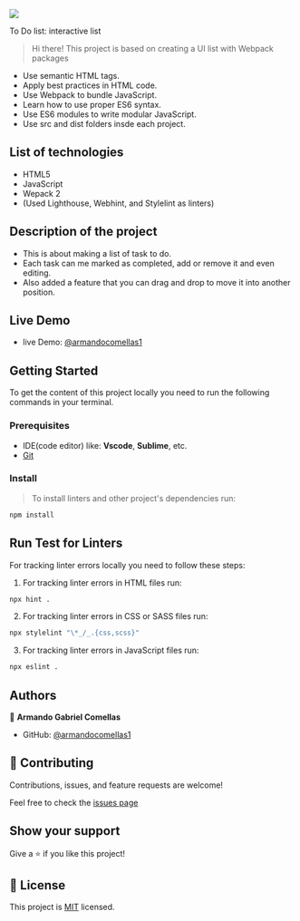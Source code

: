 ![](https://img.shields.io/badge/Microverse-blueviolet)

To Do list: interactive list

> Hi there! This project is based on creating a UI list with Webpack packages

- Use semantic HTML tags.
- Apply best practices in HTML code.
- Use Webpack to bundle JavaScript.
- Learn how to use proper ES6 syntax.
- Use ES6 modules to write modular JavaScript.
- Use src and dist folders insde each project.

## List of technologies

- HTML5
- JavaScript
- Wepack 2
- (Used Lighthouse, Webhint, and Stylelint as linters)

## Description of the project

- This is about making a list of task to do.
- Each task can me marked as completed, add or remove it and even editing.
- Also added a feature that you can drag and drop to move it into another position.

## Live Demo

- live Demo: [@armandocomellas1](https://armandocomellas1.github.io/to-do.-list/dist/)

## Getting Started

To get the content of this project locally you need to run the following commands in your terminal.

### Prerequisites
- IDE(code editor) like: **Vscode**, **Sublime**, etc.
- [Git](https://www.linode.com/docs/guides/how-to-install-git-on-linux-mac-and-windows/)

### Install
> To install linters and other project's dependencies run:
```bash
npm install
```
## Run Test for Linters
For tracking linter errors locally you need to follow these steps:
1. For tracking linter errors in HTML files run:
```bash
npx hint .
```

2. For tracking linter errors in CSS or SASS files run:

```bash
npx stylelint "\*_/_.{css,scss}"
```

3. For tracking linter errors in JavaScript files run:

```bash
npx eslint .
```

## Authors

👤 **Armando Gabriel Comellas**

- GitHub: [@armandocomellas1](https://github.com/armandocomellas1)

## 🤝 Contributing

Contributions, issues, and feature requests are welcome!

Feel free to check the [issues page](https://armandocomellas1.github.io/capstone-project-conference/issues)

## Show your support

Give a ⭐️ if you like this project!

## 📝 License

This project is [MIT](./MIT.md) licensed.
